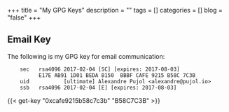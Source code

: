 +++
title       = "My GPG Keys"
description = ""
tags        = []
categories  = []
blog        = "false"
+++

## Email Key
The following is my GPG key for email communication:

		sec   rsa4096 2017-02-04 [SC] [expires: 2017-08-03]
		      E17E AB91 1D01 BEDA B150  BBBF CAFE 9215 B58C 7C3B
		uid           [ultimate] Alexandre Pujol <alexandre@pujol.io>
		ssb   rsa4096 2017-02-04 [E] [expires: 2017-08-03]

{{< get-key "0xcafe9215b58c7c3b" "B58C7C3B" >}}

